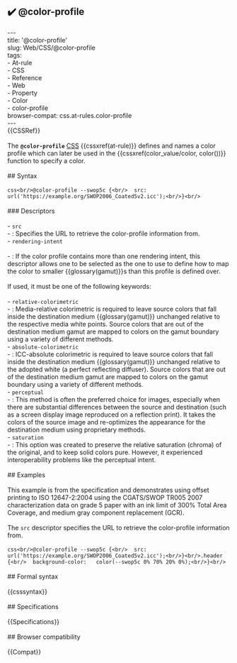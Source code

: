 ## ✔️ @color-profile 
 ---<br/>title: '@color-profile'<br/>slug: Web/CSS/@color-profile<br/>tags:<br/>  - At-rule<br/>  - CSS<br/>  - Reference<br/>  - Web<br/>  - Property<br/>  - Color<br/>  - color-profile<br/>browser-compat: css.at-rules.color-profile<br/>---<br/>{{CSSRef}}<br/><br/>The **`@color-profile`** [CSS](/en-US/docs/Web/CSS) {{cssxref(at-rule)}} defines and names a color profile which can later be used in the {{cssxref(color_value/color, color())}} function to specify a color.<br/><br/>## Syntax<br/><br/>```css<br/>@color-profile --swop5c {<br/>  src: url('https://example.org/SWOP2006_Coated5v2.icc');<br/>}<br/>```<br/><br/>### Descriptors<br/><br/>- `src`<br/>  - : Specifies the URL to retrieve the color-profile information from.<br/>- `rendering-intent`<br/><br/>  - : If the color profile contains more than one rendering intent, this descriptor allows one to be selected as the one to use to define how to map the color to smaller {{glossary(gamut)}}s than this profile is defined over.<br/><br/>    If used, it must be one of the following keywords:<br/><br/>    - `relative-colorimetric`<br/>      - : Media-relative colorimetric is required to leave source colors that fall inside the destination medium {{glossary(gamut)}} unchanged relative to the respective media white points. Source colors that are out of the destination medium gamut are mapped to colors on the gamut boundary using a variety of different methods.<br/>    - `absolute-colorimetric`<br/>      - : ICC-absolute colorimetric is required to leave source colors that fall inside the destination medium {{glossary(gamut)}} unchanged relative to the adopted white (a perfect reflecting diffuser). Source colors that are out of the destination medium gamut are mapped to colors on the gamut boundary using a variety of different methods.<br/>    - `perceptual`<br/>      - : This method is often the preferred choice for images, especially when there are substantial differences between the source and destination (such as a screen display image reproduced on a reflection print). It takes the colors of the source image and re-optimizes the appearance for the destination medium using proprietary methods.<br/>    - `saturation`<br/>      - : This option was created to preserve the relative saturation (chroma) of the original, and to keep solid colors pure. However, it experienced interoperability problems like the perceptual intent.<br/><br/>## Examples<br/><br/>This example is from the specification and demonstrates using offset printing to ISO 12647-2:2004 using the CGATS/SWOP TR005 2007 characterization data on grade 5 paper with an ink limit of 300% Total Area Coverage, and medium gray component replacement (GCR).<br/><br/>The `src` descriptor specifies the URL to retrieve the color-profile information from.<br/><br/>```css<br/>@color-profile --swop5c {<br/>  src: url('https://example.org/SWOP2006_Coated5v2.icc');<br/>}<br/>.header {<br/>  background-color:   color(--swop5c 0% 70% 20% 0%);<br/>}<br/>```<br/><br/>## Formal syntax<br/><br/>{{csssyntax}}<br/><br/>## Specifications<br/><br/>{{Specifications}}<br/><br/>## Browser compatibility<br/><br/>{{Compat}}<br/>